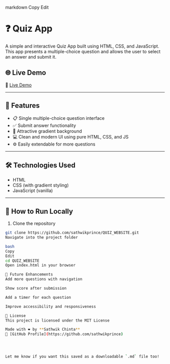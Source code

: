 
markdown
Copy
Edit
# ❓ Quiz App

A simple and interactive Quiz App built using HTML, CSS, and JavaScript. This app presents a multiple-choice question and allows the user to select an answer and submit it.

## 🌐 Live Demo

🔗 [Live Demo](https://sathwikprince.github.io/QUIZ_WEBSITE/)

---

## 🧠 Features

- 📋 Single multiple-choice question interface  
- ✅ Submit answer functionality  
- 🌈 Attractive gradient background  
- 💻 Clean and modern UI using pure HTML, CSS, and JS  
- ⚙️ Easily extendable for more questions  

---

## 🛠 Technologies Used

- HTML  
- CSS (with gradient styling)  
- JavaScript (vanilla)

---

## 🏁 How to Run Locally

1. Clone the repository  
```bash
git clone https://github.com/sathwikprince/QUIZ_WEBSITE.git
Navigate into the project folder

bash
Copy
Edit
cd QUIZ_WEBSITE
Open index.html in your browser

🚧 Future Enhancements
Add more questions with navigation

Show score after submission

Add a timer for each question

Improve accessibility and responsiveness

📄 License
This project is licensed under the MIT License

Made with ❤️ by **Sathwik Chinta**  
🔗 [GitHub Profile](https://github.com/sathwikprince)




Let me know if you want this saved as a downloadable `.md` file too!
